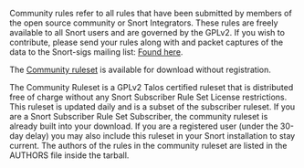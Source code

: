 Community rules refer to all rules that have been submitted by members of the open source community or Snort Integrators. These rules are freely available to all Snort users and are governed by the GPLv2.   If you wish to contribute, please send your rules along with and packet captures of the data to the Snort-sigs mailing list: [Found here](https://www.snort.org/community).

The [Community ruleset](https://www.snort.org/downloads/#rule-downloads) is available for download without registration.

The Community Ruleset is a GPLv2 Talos certified ruleset that is distributed free of charge without any Snort Subscriber Rule Set License restrictions. This ruleset is updated daily and is a subset of the subscriber ruleset. If you are a Snort Subscriber Rule Set Subscriber, the community ruleset is already built into your download. If you are a registered user (under the 30-day delay) you may also include this ruleset in your Snort installation to stay current. The authors of the rules in the community ruleset are listed in the AUTHORS file inside the tarball.
